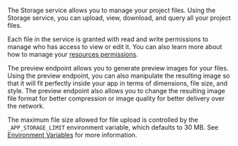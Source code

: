 The Storage service allows you to manage your project files. Using the Storage service, you can upload, view, download, and query all your project files.

Each file in the service is granted with read and write permissions to manage who has access to view or edit it. You can also learn more about how to manage your [resources permissions](/docs/permissions).

The preview endpoint allows you to generate preview images for your files. Using the preview endpoint, you can also manipulate the resulting image so that it will fit perfectly inside your app in terms of dimensions, file size, and style. The preview endpoint also allows you to change the resulting image file format for better compression or image quality for better delivery over the network.

The maximum file size allowed for file upload is controlled by the `_APP_STORAGE_LIMIT` environment variable, which defaults to 30 MB. See [Environment Variables](/docs/environment-variables#storage) for more information.
